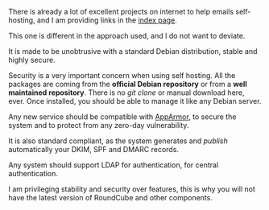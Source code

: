 There is already a lot of excellent projects on internet to help emails
self-hosting, and I am providing links in the [index page](index.md).

This one is different in the approach used, and I do not want to deviate.

It is made to be unobtrusive with a standard Debian distribution,
stable and highly secure.

Security is a very important concern when using self hosting. All the
packages are coming from the __official Debian repository__ or from a
__well maintained repository__.
There is no *git clone* or manual download here, ever.
Once installed, you should be able to manage it like any Debian server.

Any new service should be compatible with
[AppArmor](https://en.wikipedia.org/wiki/AppArmor), to secure the system
and to protect from any zero-day vulnerability.

It is also standard compliant, as the system generates and _publish_
automatically your DKIM, SPF and DMARC records.

Any system should support LDAP for authentication, for central authentication.

I am privileging stability and security over features, this is why you
will not have the latest version of RoundCube and other components.
